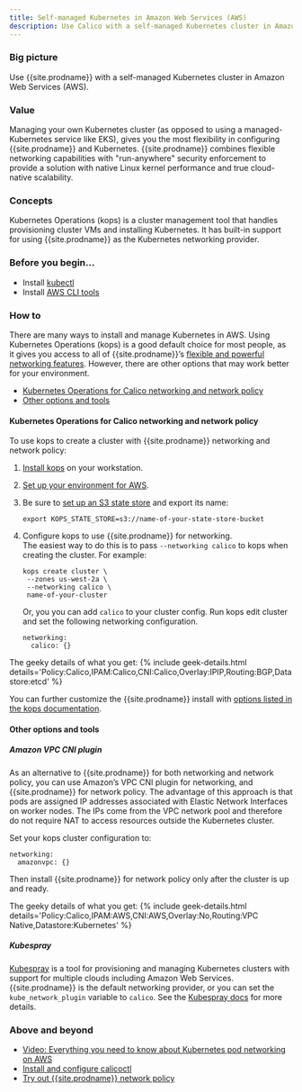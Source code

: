 ```yaml
---
title: Self-managed Kubernetes in Amazon Web Services (AWS)
description: Use Calico with a self-managed Kubernetes cluster in Amazon Web Services (AWS).
---
```


### Big picture

Use {{site.prodname}} with a self-managed Kubernetes cluster in Amazon Web Services (AWS). 

### Value

Managing your own Kubernetes cluster (as opposed to using a managed-Kubernetes service like EKS), gives you the most flexibility in configuring {{site.prodname}} and Kubernetes. {{site.prodname}} combines flexible networking capabilities with "run-anywhere" security enforcement to provide a solution with native Linux kernel performance and true cloud-native scalability.

### Concepts

Kubernetes Operations (kops) is a cluster management tool that handles provisioning cluster VMs and installing Kubernetes. It has built-in support for using {{site.prodname}} as the Kubernetes networking provider.

### Before you begin...

- Install [kubectl](https://kubernetes.io/docs/tasks/tools/install-kubectl/)
- Install [AWS CLI tools](https://docs.aws.amazon.com/cli/latest/userguide/cli-chap-install.html)

### How to

There are many ways to install and manage Kubernetes in AWS. Using Kubernetes Operations (kops) is a good default choice for most people, as it gives you access to all of {{site.prodname}}’s [flexible and powerful networking features]({{site.baseurl}}/networking). However, there are other options that may work better for your environment.

- [Kubernetes Operations for Calico networking and network policy](#kubernetes-operations-for-calico-networking-and-network-policy)
- [Other options and tools](#other-options-and-tools)

#### Kubernetes Operations for Calico networking and network policy

To use kops to create a cluster with {{site.prodname}} networking and network policy:

1. [Install kops](https://kops.sigs.k8s.io/install/) on your workstation.
1. [Set up your environment for AWS](https://kops.sigs.k8s.io/getting_started/aws/).
  1. Be sure to [set up an S3 state store](https://kops.sigs.k8s.io/getting_started/aws/#cluster-state-storage) and export its name:
  
     ```
     export KOPS_STATE_STORE=s3://name-of-your-state-store-bucket
     ```
1. Configure kops to use {{site.prodname}} for networking.  
   The easiest way to do this is to pass `--networking calico` to kops when creating the cluster. For example:

   ```
   kops create cluster \
    --zones us-west-2a \
    --networking calico \
    name-of-your-cluster
   ```
   Or, you you can add `calico` to your cluster config.  Run kops edit cluster and set the following networking configuration.

   ```
   networking:
     calico: {}
   ```

The geeky details of what you get:
{% include geek-details.html details='Policy:Calico,IPAM:Calico,CNI:Calico,Overlay:IPIP,Routing:BGP,Datastore:etcd' %}   

You can further customize the {{site.prodname}} install with [options listed in the kops documentation](https://kops.sigs.k8s.io/networking/#calico-example-for-cni-and-network-policy). 

#### Other options and tools

##### Amazon VPC CNI plugin

As an alternative to {{site.prodname}} for both networking and network policy, you can use Amazon’s VPC CNI plugin for networking, and {{site.prodname}} for network policy. The advantage of this approach is that pods are assigned IP addresses associated with Elastic Network Interfaces on worker nodes. The IPs come from the VPC network pool and therefore do not require NAT to access resources outside the Kubernetes cluster.

Set your kops cluster configuration to:

```
networking:
  amazonvpc: {}
```
Then install {{site.prodname}} for network policy only after the cluster is up and ready.

The geeky details of what you get:
{% include geek-details.html details='Policy:Calico,IPAM:AWS,CNI:AWS,Overlay:No,Routing:VPC Native,Datastore:Kubernetes' %}

##### Kubespray

[Kubespray](https://kubespray.io/) is a tool for provisioning and managing Kubernetes clusters with support for multiple clouds including Amazon Web Services. {{site.prodname}} is the default networking provider, or you can set the `kube_network_plugin` variable to `calico`. See the [Kubespray docs](https://kubespray.io/#/?id=network-plugins) for more details.

### Above and beyond

- [Video: Everything you need to know about Kubernetes pod networking on AWS](https://www.projectcalico.org/everything-you-need-to-know-about-kubernetes-pod-networking-on-aws/)
- [Install and configure calicoctl]({{site.baseurl}}/getting-started/calicoctl/install)
- [Try out {{site.prodname}} network policy]({{site.baseurl}}/security/calico-network-policy)
